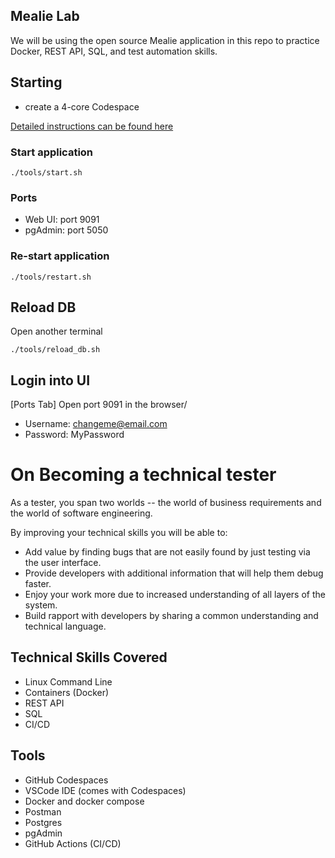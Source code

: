 ## Mealie Lab

We will be using the open source Mealie application in this repo to practice Docker, REST API, SQL, and test automation skills.
## Starting

* create a 4-core Codespace

[Detailed instructions can be found here](https://docs.google.com/document/d/1arfJBQAhYe02ek36FT0OApo2p6GFg9P1NPmiWTeaJEs/edit)

### Start application

```
./tools/start.sh
```

### Ports

* Web UI: port 9091
* pgAdmin: port 5050

### Re-start application

```
./tools/restart.sh
```


## Reload DB

Open another terminal

```
./tools/reload_db.sh
```

## Login into UI

[Ports Tab] Open port 9091 in the browser/
* Username: changeme@email.com
* Password: MyPassword

# On Becoming a technical tester

As a tester, you span two worlds -- the world of business requirements and the world of software engineering. 

By improving your technical skills you will be able to:

* Add value by finding bugs that are not easily found by just testing via the user interface.
* Provide developers with additional information that will help them debug faster.
* Enjoy your work more due to increased understanding of all layers of the system.
* Build rapport with developers by sharing a common understanding and technical language.

## Technical Skills Covered

* Linux Command Line
* Containers (Docker)
* REST API
* SQL
* CI/CD

## Tools

* GitHub Codespaces
* VSCode IDE (comes with Codespaces)
* Docker and docker compose
* Postman
* Postgres
* pgAdmin
* GitHub Actions (CI/CD)


